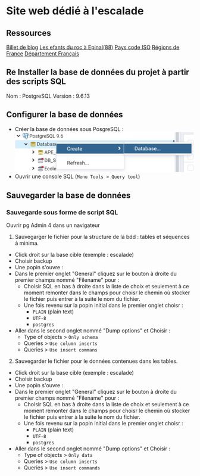 # Site web dédié à l'escalade

## Ressources

[Billet de blog](https://s3-eu-west-1.amazonaws.com/course.oc-static.com/projects/DAJava_P6/blog_escalade/blog.html)
[Les efants du roc à Epinal(88)](http://www.enfantsduroc.fr/)
[Pays code ISO](https://fr.wikipedia.org/wiki/ISO_3166-1)
[Régions de France]()
[Département Français]()

## Re Installer la base de données du projet à partir des scripts SQL

Nom : PostgreSQL
Version : 9.6.13


## Configurer la base de données
- Créer la base de données sous PosgreSQL :
![Créer la base de données depuis pgAdmin4](./documentation/images/create_database.png)
- Ouvrir une console SQL (`Menu Tools > Query tool`)

## Sauvegarder la base de données

### Sauvegarde sous forme de script SQL

Ouvrir pg Admin 4 dans un navigateur

1. Sauvegarger le fichier pour la structure de la bdd : tables et séquences à minima.

- Click droit sur la base cible (exemple : escalade)
- Choisir backup
- Une popin s'ouvre :
- Dans le premier onglet "General" cliquez sur le bouton à droite du premier champs nommé "Filename" pour :
    - Choisir SQL en bas à droite dans la liste de choix et seulement à ce moment remonter dans le champs pour choisr le chemin où stocker le fichier puis entrer à la suite le nom du fichier.
    - Une fois revenu sur la popin initial dans le premier onglet choisr : 
        - `PLAIN` (plain text)
        - `UTF-8`
        - `postgres`
- Aller dans le second onglet nommé "Dump options" et Choisir :
    - Type of objects > `Only schema`
    - Queries > `Use column inserts`
    - Queries > `Use insert commans`


2. Sauvegarder le fichier pour le données contenues dans les tables.

- Click droit sur la base cible (exemple : escalade)
- Choisir backup
- Une popin s'ouvre :
- Dans le premier onglet "General" cliquez sur le bouton à droite du premier champs nommé "Filename" pour :
    - Choisir SQL en bas à droite dans la liste de choix et seulement à ce moment remonter dans le champs pour choisr le chemin où stocker le fichier puis entrer à la suite le nom du fichier.
    - Une fois revenu sur la popin initial dans le premier onglet choisr : 
        - `PLAIN` (plain text)
        - `UTF-8`
        - `postgres`
- Aller dans le second onglet nommé "Dump options" et Choisir :
    - Type of objects > `Only data`
    - Queries > `Use column inserts`
    - Queries > `Use insert commands`
